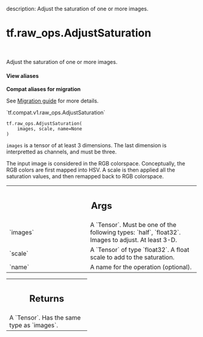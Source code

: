 description: Adjust the saturation of one or more images.

<div itemscope itemtype="http://developers.google.com/ReferenceObject">
<meta itemprop="name" content="tf.raw_ops.AdjustSaturation" />
<meta itemprop="path" content="Stable" />
</div>

# tf.raw_ops.AdjustSaturation

<!-- Insert buttons and diff -->

<table class="tfo-notebook-buttons tfo-api nocontent" align="left">

</table>



Adjust the saturation of one or more images.

<section class="expandable">
  <h4 class="showalways">View aliases</h4>
  <p>
<b>Compat aliases for migration</b>
<p>See
<a href="https://www.tensorflow.org/guide/migrate">Migration guide</a> for
more details.</p>
<p>`tf.compat.v1.raw_ops.AdjustSaturation`</p>
</p>
</section>

<pre class="devsite-click-to-copy prettyprint lang-py tfo-signature-link">
<code>tf.raw_ops.AdjustSaturation(
    images, scale, name=None
)
</code></pre>



<!-- Placeholder for "Used in" -->

`images` is a tensor of at least 3 dimensions.  The last dimension is
interpretted as channels, and must be three.

The input image is considered in the RGB colorspace. Conceptually, the RGB
colors are first mapped into HSV. A scale is then applied all the saturation
values, and then remapped back to RGB colorspace.

<!-- Tabular view -->
 <table class="responsive fixed orange">
<colgroup><col width="214px"><col></colgroup>
<tr><th colspan="2"><h2 class="add-link">Args</h2></th></tr>

<tr>
<td>
`images`
</td>
<td>
A `Tensor`. Must be one of the following types: `half`, `float32`.
Images to adjust.  At least 3-D.
</td>
</tr><tr>
<td>
`scale`
</td>
<td>
A `Tensor` of type `float32`.
A float scale to add to the saturation.
</td>
</tr><tr>
<td>
`name`
</td>
<td>
A name for the operation (optional).
</td>
</tr>
</table>



<!-- Tabular view -->
 <table class="responsive fixed orange">
<colgroup><col width="214px"><col></colgroup>
<tr><th colspan="2"><h2 class="add-link">Returns</h2></th></tr>
<tr class="alt">
<td colspan="2">
A `Tensor`. Has the same type as `images`.
</td>
</tr>

</table>

